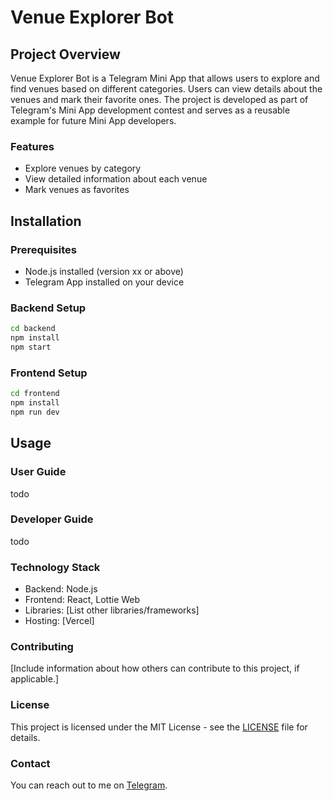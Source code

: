 # Venue Explorer Bot

## Project Overview
Venue Explorer Bot is a Telegram Mini App that allows users to explore and find venues based on different categories. Users can view details about the venues and mark their favorite ones. The project is developed as part of Telegram's Mini App development contest and serves as a reusable example for future Mini App developers.

### Features
- Explore venues by category
- View detailed information about each venue
- Mark venues as favorites

## Installation

### Prerequisites
- Node.js installed (version xx or above)
- Telegram App installed on your device

### Backend Setup
```bash
cd backend
npm install
npm start
```

### Frontend Setup
```bash
cd frontend
npm install
npm run dev
```

## Usage

### User Guide
todo

### Developer Guide
todo

### Technology Stack
- Backend: Node.js
- Frontend: React, Lottie Web
- Libraries: [List other libraries/frameworks]
- Hosting: [Vercel]

### Contributing
[Include information about how others can contribute to this project, if applicable.]

### License
This project is licensed under the MIT License - see the [LICENSE](LICENSE) file for details.

### Contact
You can reach out to me on [Telegram](https://t.me/victorbobkov).
